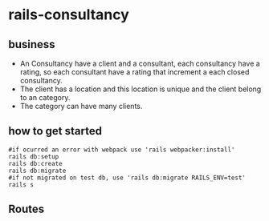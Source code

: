 # rails-consultancy

## business
- An Consultancy have a client and a consultant, each consultancy have a rating, so each consultant have a rating that increment a each closed consultancy.
- The client has a location and this location is unique and the client belong to an category.
- The category can have many clients.

## how to get started
``` 
#if ocurred an error with webpack use 'rails webpacker:install'
rails db:setup
rails db:create
rails db:migrate
#if not migrated on test db, use 'rails db:migrate RAILS_ENV=test'
rails s
```
## Routes

